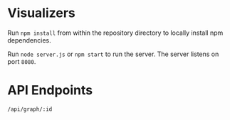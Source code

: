 # Visualizers

Run `npm install` from within the repository directory to locally install npm dependencies.

Run `node server.js` or `npm start` to run the server. The server listens on port `8080`.

# API Endpoints
`/api/graph/:id`
